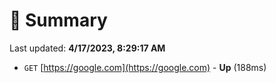 # 📖 Summary
Last updated: **4/17/2023, 8:29:17 AM**

- `GET` [https://google.com](https://google.com) - **Up** (188ms)
